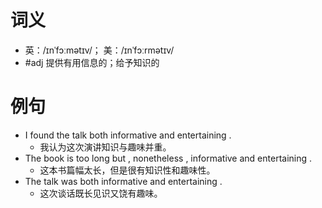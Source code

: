 # 词义
- 英：/ɪnˈfɔːmətɪv/； 美：/ɪnˈfɔːrmətɪv/
- #adj 提供有用信息的；给予知识的
# 例句
- I found the talk both informative and entertaining .
	- 我认为这次演讲知识与趣味并重。
- The book is too long but , nonetheless , informative and entertaining .
	- 这本书篇幅太长，但是很有知识性和趣味性。
- The talk was both informative and entertaining .
	- 这次谈话既长见识又饶有趣味。
